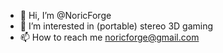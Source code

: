 - 👋 Hi, I’m @NoricForge
- 👀 I’m interested in (portable) stereo 3D gaming
- 📫 How to reach me noricforge@gmail.com

<!---
NoricForge/NoricForge is a ✨ special ✨ repository because its `README.md` (this file) appears on your GitHub profile.
You can click the Preview link to take a look at your changes.
--->
